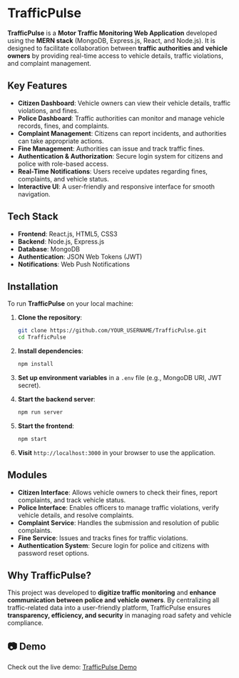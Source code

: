 
# TrafficPulse

**TrafficPulse** is a **Motor Traffic Monitoring Web Application** developed using the **MERN stack** (MongoDB, Express.js, React, and Node.js). It is designed to facilitate collaboration between **traffic authorities and vehicle owners** by providing real-time access to vehicle details, traffic violations, and complaint management.  

##  Key Features

- **Citizen Dashboard**: Vehicle owners can view their vehicle details, traffic violations, and fines.  
- **Police Dashboard**: Traffic authorities can monitor and manage vehicle records, fines, and complaints.  
- **Complaint Management**: Citizens can report incidents, and authorities can take appropriate actions.  
- **Fine Management**: Authorities can issue and track traffic fines.  
- **Authentication & Authorization**: Secure login system for citizens and police with role-based access.  
- **Real-Time Notifications**: Users receive updates regarding fines, complaints, and vehicle status.  
- **Interactive UI**: A user-friendly and responsive interface for smooth navigation.  

##  Tech Stack

- **Frontend**: React.js, HTML5, CSS3  
- **Backend**: Node.js, Express.js  
- **Database**: MongoDB  
- **Authentication**: JSON Web Tokens (JWT)  
- **Notifications**: Web Push Notifications  

##  Installation

To run **TrafficPulse** on your local machine:  

1. **Clone the repository**:  
   ```bash
   git clone https://github.com/YOUR_USERNAME/TrafficPulse.git
   cd TrafficPulse
   ```

2. **Install dependencies**:  
   ```bash
   npm install
   ```

3. **Set up environment variables** in a `.env` file (e.g., MongoDB URI, JWT secret).  

4. **Start the backend server**:  
   ```bash
   npm run server
   ```

5. **Start the frontend**:  
   ```bash
   npm start
   ```

6. **Visit** `http://localhost:3000` in your browser to use the application.  

##  Modules

- **Citizen Interface**: Allows vehicle owners to check their fines, report complaints, and track vehicle status.  
- **Police Interface**: Enables officers to manage traffic violations, verify vehicle details, and resolve complaints.  
- **Complaint Service**: Handles the submission and resolution of public complaints.  
- **Fine Service**: Issues and tracks fines for traffic violations.  
- **Authentication System**: Secure login for police and citizens with password reset options.  

##  Why TrafficPulse?

This project was developed to **digitize traffic monitoring** and **enhance communication between police and vehicle owners**. By centralizing all traffic-related data into a user-friendly platform, TrafficPulse ensures **transparency, efficiency, and security** in managing road safety and vehicle compliance.  

## 📷 Demo  

Check out the live demo: [TrafficPulse Demo](https://YOUR_PROJECT_URL)  

